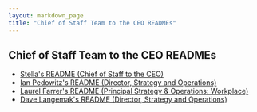 ```yaml
---
layout: markdown_page
title: "Chief of Staff Team to the CEO READMEs"
---
```

## Chief of Staff Team to the CEO READMEs

- [Stella's README (Chief of Staff to the CEO)](/handbook/ceo/chief-of-staff-team/readmes/streas/)
- [Ian Pedowitz's README (Director, Strategy and Operations)](https://gitlab.com/ipedowitz)
- [Laurel Farrer's README (Principal Strategy & Operations: Workplace)](/handbook/ceo/chief-of-staff-team/readmes/lfarrer/)
- [Dave Langemak's README (Director, Strategy and Operations)](https://gitlab.com/dlangemak)
